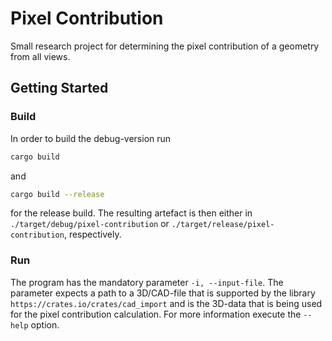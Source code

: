 # Pixel Contribution
Small research project for determining the pixel contribution of a geometry from all views.

## Getting Started

### Build
In order to build the debug-version run
```bash
cargo build
```
and
```bash
cargo build --release
```
for the release build.
The resulting artefact is then either in `./target/debug/pixel-contribution` or `./target/release/pixel-contribution`, respectively.

### Run
The program has the mandatory parameter `-i, --input-file`. The parameter expects a path to a 3D/CAD-file that is supported by the library `https://crates.io/crates/cad_import` and is the 3D-data that is being used for the pixel contribution calculation.
For more information execute the `--help` option.